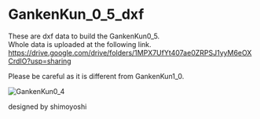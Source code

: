 # GankenKun_0_5_dxf

These are dxf data to build the GankenKun0_5.  
Whole data is uploaded at the following link.
https://drive.google.com/drive/folders/1MPX7UfYt407ae0ZRPSJ1yyM6eOXCrdIO?usp=sharing

Please be careful as it is different from GankenKun1_0.  

![GankenKun0_4](https://user-images.githubusercontent.com/5755200/37452328-9be1590e-2877-11e8-9663-12e74d04288a.png)

designed by shimoyoshi
